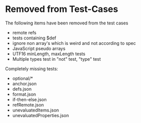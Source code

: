 # Removed from Test-Cases

The following items have been removed from the test cases
* remote refs
* tests containing $def
* ignore non array's which is weird and not according to spec
* JavaScript pseudo arrays
* UTF16 minLength, maxLength tests
* Multiple types test in "not" test, "type" test

Completely missing tests:
* optional/*
* anchor.json
* defs.json
* format.json
* if-then-else.json
* refRemote.json
* unevaluatedItems.json
* unevaluatedProperties.json
